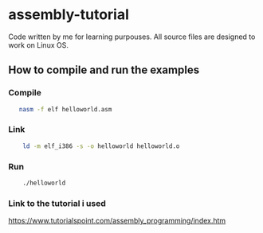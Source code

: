 # assembly-tutorial
Code written by me for learning purpouses.
All source files are designed to work on Linux OS.

## How to compile and run the examples

### Compile
 ```bash
    nasm -f elf helloworld.asm
```

### Link
```bash
    ld -m elf_i386 -s -o helloworld helloworld.o
```

### Run
```bash
    ./helloworld
```

### Link to the tutorial i used
https://www.tutorialspoint.com/assembly_programming/index.htm
